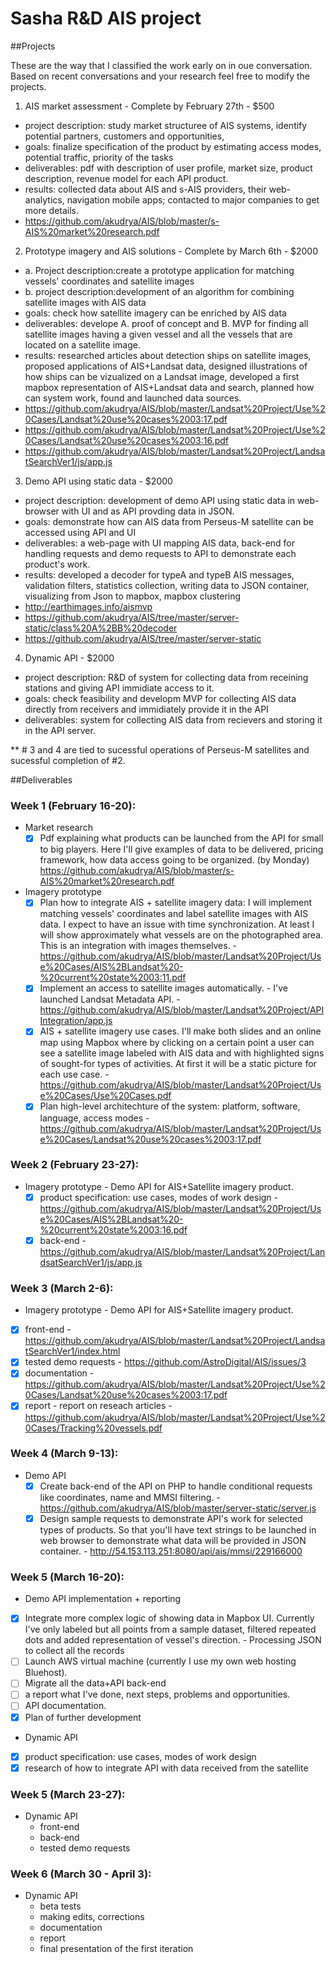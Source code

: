 # Sasha R&D AIS project

##Projects

These are the way that I classified the work early on in oue conversation. Based on recent conversations and your research feel free to modify the projects.

1. AIS market assessment - Complete by February 27th - $500
 - project description: study market structuree of AIS systems, identify potential partners, customers and opportunities,
 - goals: finalize specification of the product by estimating access modes, potential traffic, priority of the tasks
 - deliverables: pdf with description of user profile, market size, product description, revenue model for each API product. 
 - results: collected data about AIS and s-AIS providers, their web-analytics, navigation mobile apps; contacted to major companies to get more details.
 - https://github.com/akudrya/AIS/blob/master/s-AIS%20market%20research.pdf

2. Prototype imagery and AIS solutions - Complete by March 6th - $2000
 - a. Project description:create a prototype application for matching vessels' coordinates and satellite images
 - b. project description:development of an algorithm for combining satellite images with AIS data
 - goals: check how satellite imagery can be enriched by AIS data
 - deliverables: develope A. proof of concept and B. MVP for finding all satellite images having a given vessel and all the vessels that are located on a satellite image.
 - results: researched articles about detection ships on satellite images, proposed applications of AIS+Landsat data, designed illustrations of how ships can be vizualized on a Landsat image, developed a first mapbox representation of AIS+Landsat data and search, planned how can system work, found and launched data sources.
 - https://github.com/akudrya/AIS/blob/master/Landsat%20Project/Use%20Cases/Landsat%20use%20cases%2003:17.pdf
 - https://github.com/akudrya/AIS/blob/master/Landsat%20Project/Use%20Cases/Landsat%20use%20cases%2003:16.pdf
 - https://github.com/akudrya/AIS/blob/master/Landsat%20Project/LandsatSearchVer1/js/app.js

3. Demo API using static data - $2000
 - project description: development of demo API using static data in web-browser with UI and as API provding data in JSON. 
 - goals: demonstrate how can AIS data from Perseus-M satellite can be accessed using API and UI
 - deliverables: a web-page with UI mapping AIS data, back-end for handling requests and demo requests to API to demonstrate each product's work.  
 - results: developed a decoder for typeA and typeB AIS messages, validation filters, statistics collection, writing data to JSON container, visualizing from Json to mapbox, mapbox clustering
 - http://earthimages.info/aismvp
- https://github.com/akudrya/AIS/tree/master/server-static/class%20A%2BB%20decoder
- https://github.com/akudrya/AIS/tree/master/server-static

4. Dynamic API - $2000
 - project description: R&D of system for collecting data from receining stations and giving API immidiate access to it.
 - goals: check feasibility and developm MVP for collecting AIS data directly from receivers and immidiately provide it in the API
 - deliverables: system for collecting AIS data from recievers and storing it in the API server.

** # 3 and 4 are tied to sucessful operations of Perseus-M satellites and sucessful completion of #2.

##Deliverables

### Week 1 (February 16-20):
- Market research 
  - [x] Pdf explaining what products can be launched from the API for small to big players. Here I'll give examples of data to be delivered, pricing framework, how data access going to be organized. (by Monday) https://github.com/akudrya/AIS/blob/master/s-AIS%20market%20research.pdf

- Imagery prototype
  - [x] Plan how to integrate AIS + satellite imagery data: I will implement matching vessels' coordinates and label satellite images with AIS data. I expect to have an issue with time synchronization. At least I will show approximately what vessels are on the photographed area. This is an integration with images themselves. - https://github.com/akudrya/AIS/blob/master/Landsat%20Project/Use%20Cases/AIS%2BLandsat%20-%20current%20state%2003:11.pdf
  - [x] Implement an access to satellite images automatically. - I've launched Landsat Metadata API. - https://github.com/akudrya/AIS/blob/master/Landsat%20Project/APIIntegration/app.js
  - [x] AIS + satellite imagery use cases. I'll make both slides and an online map using Mapbox where by clicking on a certain point a user can see a satellite image labeled with AIS data and with highlighted signs of sought-for types of activities. At first it will be a static picture for each use case. -  https://github.com/akudrya/AIS/blob/master/Landsat%20Project/Use%20Cases/Use%20Cases.pdf
  - [x] Plan high-level architechture of the system: platform, software, language, access modes - https://github.com/akudrya/AIS/blob/master/Landsat%20Project/Use%20Cases/Landsat%20use%20cases%2003:17.pdf

### Week 2 (February 23-27):
- Imagery prototype - Demo API for AIS+Satellite imagery product. 
  - [x] product specification: use cases, modes of work design - https://github.com/akudrya/AIS/blob/master/Landsat%20Project/Use%20Cases/AIS%2BLandsat%20-%20current%20state%2003:16.pdf
  - [x] back-end - https://github.com/akudrya/AIS/blob/master/Landsat%20Project/LandsatSearchVer1/js/app.js
  
### Week 3 (March 2-6):
 - Imagery prototype - Demo API for AIS+Satellite imagery product. 
  - [x] front-end - https://github.com/akudrya/AIS/blob/master/Landsat%20Project/LandsatSearchVer1/index.html
  - [x] tested demo requests - https://github.com/AstroDigital/AIS/issues/3
  - [x] documentation - https://github.com/akudrya/AIS/blob/master/Landsat%20Project/Use%20Cases/Landsat%20use%20cases%2003:17.pdf
  - [x] report - report on reseach articles - https://github.com/akudrya/AIS/blob/master/Landsat%20Project/Use%20Cases/Tracking%20vessels.pdf
  
 ### Week 4 (March 9-13):
- Demo API 
  - [x] Create back-end of the API on PHP to handle conditional requests like coordinates, name and MMSI filtering. - https://github.com/akudrya/AIS/blob/master/server-static/server.js
  - [x] Design sample requests to demonstrate API's work for selected types of products. So that you'll have text strings to be launched in web browser to demonstrate what data will be provided in JSON container. - http://54.153.113.251:8080/api/ais/mmsi/229166000

 ### Week 5 (March 16-20):
 - Demo API implementation + reporting
  - [x] Integrate more complex logic of showing data in Mapbox UI. Currently I've only labeled but all points from a sample dataset, filtered repeated dots and added representation of vessel's direction. - Processing JSON to collect all the records
  - [ ] Launch AWS virtual machine (currently I use my own web hosting Bluehost).
  - [ ] Migrate all the data+API back-end
  - [ ] a  report what I've done, next steps, problems and opportunities.
  - [ ] API documentation. 
  - [x] Plan of further development

- Dynamic API
 - [x] product specification: use cases, modes of work design
 - [x] research of how to integrate API with data received from the satellite 

 ### Week 5 (March 23-27):
- Dynamic API
  - front-end
  - back-end
  - tested demo requests
 
 ### Week 6 (March 30 - April 3):
- Dynamic API
  - beta tests
  - making edits, corrections
  - documentation
  - report 
  - final presentation of the first iteration
